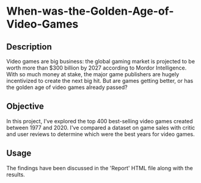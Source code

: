# When-was-the-Golden-Age-of-Video-Games

## Description

Video games are big business: the global gaming market is projected to be worth more than $300 billion by 2027 according to Mordor Intelligence. With so much money at stake, the major game publishers are hugely incentivized to create the next big hit. But are games getting better, or has the golden age of video games already passed?

## Objective

In this project, I've explored the top 400 best-selling video games created between 1977 and 2020. I've compared a dataset on game sales with critic and user reviews to determine which were the best years for video games.

## Usage

The findings have been discussed in the 'Report' HTML file along with the results.
